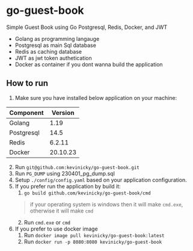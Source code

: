 # go-guest-book
Simple Guest Book using Go Postgresql, Redis, Docker, and JWT

- Golang as programming langauge
- Postgresql as main Sql database
- Redis as caching database
- JWT as jwt token authetication
- Docker as container if you dont wanna build the application

## How to run
1. Make sure you have installed below application on your machine:

| Component | Version |
| ----------- | ----------- |
| Golang | 1.19 |
| Postgresql | 14.5 |
| Redis | 6.2.11 |
| Docker | 20.10.23 |

2. Run `git@github.com:kevinicky/go-guest-book.git`
3. Run `PG_DUMP` using 230401_pg_dump.sql
4. Setup `./config/config.yaml` based on your application configuration.
5. If you prefer run the application by build it:
    1.  `go build github.com/kevinicky/go-guest-book/cmd`
    >  if your operating system is windows then it will make `cmd.exe`, otherwise it will make `cmd`
    2.  Run `cmd.exe` or `cmd`
6. If you prefer to use docker image
    1. Run `docker image pull kevinicky/go-guest-book:latest`
    2. Run `docker run -p 8080:8080 kevinicky/go-guest-book`
  
    
